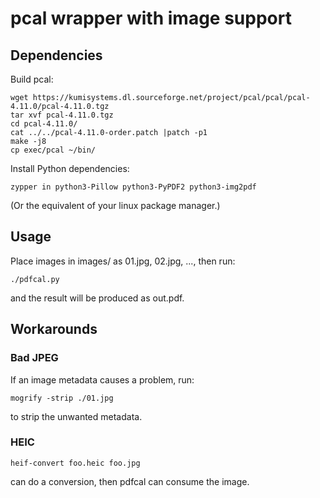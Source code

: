 # pcal wrapper with image support

## Dependencies

Build pcal:

```
wget https://kumisystems.dl.sourceforge.net/project/pcal/pcal/pcal-4.11.0/pcal-4.11.0.tgz
tar xvf pcal-4.11.0.tgz
cd pcal-4.11.0/
cat ../../pcal-4.11.0-order.patch |patch -p1
make -j8
cp exec/pcal ~/bin/
```

Install Python dependencies:

```
zypper in python3-Pillow python3-PyPDF2 python3-img2pdf
```

(Or the equivalent of your linux package manager.)

## Usage

Place images in images/ as 01.jpg, 02.jpg, ..., then run:

```
./pdfcal.py
```

and the result will be produced as out.pdf.

## Workarounds

### Bad JPEG

If an image metadata causes a problem, run:

```
mogrify -strip ./01.jpg
```

to strip the unwanted metadata.

### HEIC

```
heif-convert foo.heic foo.jpg
```

can do a conversion, then pdfcal can consume the image.
